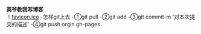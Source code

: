 **英爷教我写博客**
<br/>！[favicon.ico](./img/jpg)
-怎样git上去
	-①git pull
	-②git add
	-③git commit-m '对本次提交的描述'
	-④git push orgin gh-pages

